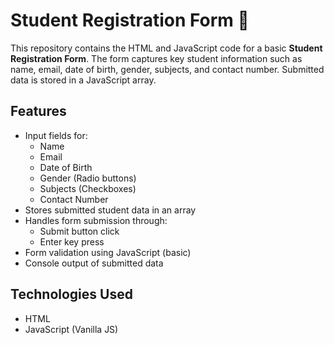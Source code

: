 # Student Registration Form 📝

This repository contains the HTML and JavaScript code for a basic **Student Registration Form**. The form captures key student information such as name, email, date of birth, gender, subjects, and contact number. Submitted data is stored in a JavaScript array.

## Features

- Input fields for:
  - Name
  - Email
  - Date of Birth
  - Gender (Radio buttons)
  - Subjects (Checkboxes)
  - Contact Number
- Stores submitted student data in an array
- Handles form submission through:
  - Submit button click
  - Enter key press
- Form validation using JavaScript (basic)
- Console output of submitted data

## Technologies Used

- HTML
- JavaScript (Vanilla JS)
